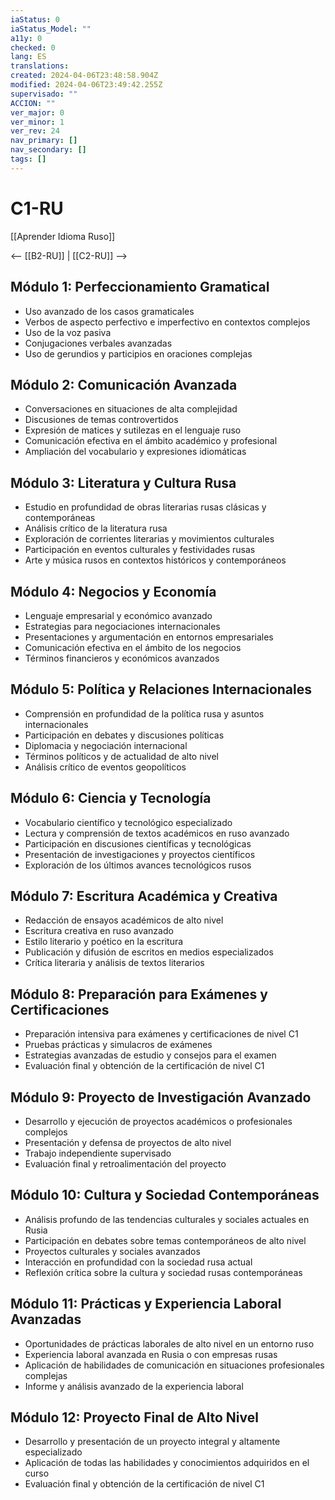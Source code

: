 ```yaml
---
iaStatus: 0
iaStatus_Model: ""
a11y: 0
checked: 0
lang: ES
translations: 
created: 2024-04-06T23:48:58.904Z
modified: 2024-04-06T23:49:42.255Z
supervisado: ""
ACCION: ""
ver_major: 0
ver_minor: 1
ver_rev: 24
nav_primary: []
nav_secondary: []
tags: []
---
```

# C1-RU

[[Aprender Idioma Ruso]]

<-- [[B2-RU]] | [[C2-RU]] -->

## Módulo 1: Perfeccionamiento Gramatical

- Uso avanzado de los casos gramaticales
- Verbos de aspecto perfectivo e imperfectivo en contextos complejos
- Uso de la voz pasiva
- Conjugaciones verbales avanzadas
- Uso de gerundios y participios en oraciones complejas

## Módulo 2: Comunicación Avanzada

- Conversaciones en situaciones de alta complejidad
- Discusiones de temas controvertidos
- Expresión de matices y sutilezas en el lenguaje ruso
- Comunicación efectiva en el ámbito académico y profesional
- Ampliación del vocabulario y expresiones idiomáticas

## Módulo 3: Literatura y Cultura Rusa

- Estudio en profundidad de obras literarias rusas clásicas y contemporáneas
- Análisis crítico de la literatura rusa
- Exploración de corrientes literarias y movimientos culturales
- Participación en eventos culturales y festividades rusas
- Arte y música rusos en contextos históricos y contemporáneos

## Módulo 4: Negocios y Economía

- Lenguaje empresarial y económico avanzado
- Estrategias para negociaciones internacionales
- Presentaciones y argumentación en entornos empresariales
- Comunicación efectiva en el ámbito de los negocios
- Términos financieros y económicos avanzados

## Módulo 5: Política y Relaciones Internacionales

- Comprensión en profundidad de la política rusa y asuntos internacionales
- Participación en debates y discusiones políticas
- Diplomacia y negociación internacional
- Términos políticos y de actualidad de alto nivel
- Análisis crítico de eventos geopolíticos

## Módulo 6: Ciencia y Tecnología

- Vocabulario científico y tecnológico especializado
- Lectura y comprensión de textos académicos en ruso avanzado
- Participación en discusiones científicas y tecnológicas
- Presentación de investigaciones y proyectos científicos
- Exploración de los últimos avances tecnológicos rusos

## Módulo 7: Escritura Académica y Creativa

- Redacción de ensayos académicos de alto nivel
- Escritura creativa en ruso avanzado
- Estilo literario y poético en la escritura
- Publicación y difusión de escritos en medios especializados
- Crítica literaria y análisis de textos literarios

## Módulo 8: Preparación para Exámenes y Certificaciones

- Preparación intensiva para exámenes y certificaciones de nivel C1
- Pruebas prácticas y simulacros de exámenes
- Estrategias avanzadas de estudio y consejos para el examen
- Evaluación final y obtención de la certificación de nivel C1

## Módulo 9: Proyecto de Investigación Avanzado

- Desarrollo y ejecución de proyectos académicos o profesionales complejos
- Presentación y defensa de proyectos de alto nivel
- Trabajo independiente supervisado
- Evaluación final y retroalimentación del proyecto

## Módulo 10: Cultura y Sociedad Contemporáneas

- Análisis profundo de las tendencias culturales y sociales actuales en Rusia
- Participación en debates sobre temas contemporáneos de alto nivel
- Proyectos culturales y sociales avanzados
- Interacción en profundidad con la sociedad rusa actual
- Reflexión crítica sobre la cultura y sociedad rusas contemporáneas

## Módulo 11: Prácticas y Experiencia Laboral Avanzadas

- Oportunidades de prácticas laborales de alto nivel en un entorno ruso
- Experiencia laboral avanzada en Rusia o con empresas rusas
- Aplicación de habilidades de comunicación en situaciones profesionales complejas
- Informe y análisis avanzado de la experiencia laboral

## Módulo 12: Proyecto Final de Alto Nivel

- Desarrollo y presentación de un proyecto integral y altamente especializado
- Aplicación de todas las habilidades y conocimientos adquiridos en el curso
- Evaluación final y obtención de la certificación de nivel C1

